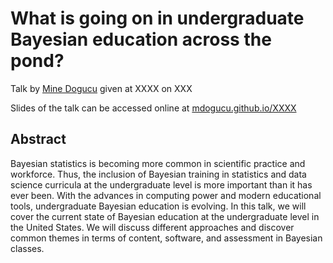# What is going on in undergraduate Bayesian education across the pond?

Talk by [Mine Dogucu](https://www.minedogucu.com/) given at XXXX on XXX

Slides of the talk can be accessed online at [mdogucu.github.io/XXXX](https://mdogucu.github.io/XXXX)

## Abstract

Bayesian statistics is becoming more common in scientific practice and workforce. Thus, the inclusion of Bayesian training in statistics and data science curricula at the undergraduate level is more important than it has ever been. With the advances in computing power and modern educational tools, undergraduate Bayesian education is evolving. In this talk, we will cover the current state of Bayesian education at the undergraduate level in the United States. We will discuss different approaches and discover common themes in terms of content, software, and assessment in Bayesian classes.


